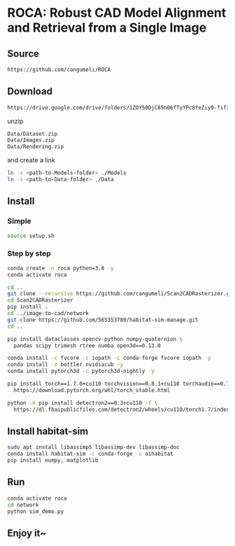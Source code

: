 # ROCA: Robust CAD Model Alignment and Retrieval from a Single Image

## Source

```bash
https://github.com/cangumeli/ROCA
```

## Download

```bash
https://drive.google.com/drive/folders/1ZOY50DjC85n06fTyYPc8feZiy9-fif3j?usp=sharing
```

unzip

```bash
Data/Dataset.zip
Data/Images.zip
Data/Rendering.zip
```

and create a link

```bash
ln -s <path-to-Models-folder> ./Models
ln -s <path-to-Data-folder> ./Data
```

## Install

### Simple

```bash
source setup.sh
```

### Step by step

```bash
conda create -n roca python=3.8 -y
conda activate roca

cd ..
git clone --recursive https://github.com/cangumeli/Scan2CADRasterizer.git
cd Scan2CADRasterizer
pip install .
cd ../image-to-cad/network
git clone https://github.com/565353780/habitat-sim-manage.git
cd ..

pip install dataclasses opencv-python numpy-quaternion \
  pandas scipy trimesh rtree numba open3d==0.13.0

conda install -c fvcore -c iopath -c conda-forge fvcore iopath -y
conda install -c bottler nvidiacub -y
conda install pytorch3d -c pytorch3d-nightly -y

pip install torch==1.7.0+cu110 torchvision==0.8.1+cu110 torchaudio==0.7.0 -f \
  https://download.pytorch.org/whl/torch_stable.html

python -m pip install detectron2==0.3+cu110 -f \
  https://dl.fbaipublicfiles.com/detectron2/wheels/cu110/torch1.7/index.html
```

## Install habitat-sim

```bash
sudo apt install libassimp5 libassimp-dev libassimp-doc
conda install habitat-sim -c conda-forge -c aihabitat
pip install numpy, matplotlib
```

## Run

```bash
conda activate roca
cd network
python sim_demo.py
```

## Enjoy it~

